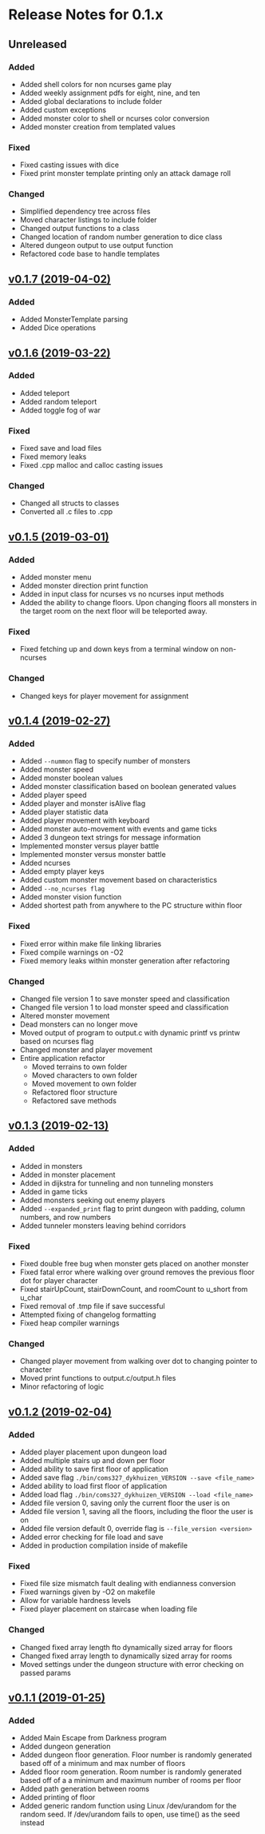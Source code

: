 # Release Notes for 0.1.x

## Unreleased

### Added
- Added shell colors for non ncurses game play
- Added weekly assignment pdfs for eight, nine, and ten
- Added global declarations to include folder
- Added custom exceptions
- Added monster color to shell or ncurses color conversion
- Added monster creation from templated values
### Fixed
- Fixed casting issues with dice
- Fixed print monster template printing only an attack damage roll
### Changed
- Simplified dependency tree across files
- Moved character listings to include folder
- Changed output functions to a class
- Changed location of random number generation to dice class
- Altered dungeon output to use output function
- Refactored code base to handle templates

## [v0.1.7 (2019-04-02)](https://github.com/gofish543/CprE327/releases/tag/v0.1.7)

### Added
- Added MonsterTemplate parsing
- Added Dice operations

## [v0.1.6 (2019-03-22)](https://github.com/gofish543/CprE327/releases/tag/v0.1.6)

### Added
- Added teleport
- Added random teleport
- Added toggle fog of war

### Fixed
- Fixed save and load files
- Fixed memory leaks
- Fixed .cpp malloc and calloc casting issues

### Changed
- Changed all structs to classes
- Converted all .c files to .cpp

## [v0.1.5 (2019-03-01)](https://github.com/gofish543/CprE327/releases/tag/v0.1.5)

### Added
- Added monster menu
- Added monster direction print function
- Added in input class for ncurses vs no ncurses input methods
- Added the ability to change floors. Upon changing floors all monsters in the target room on the next floor will be teleported away.
### Fixed
- Fixed fetching up and down keys from a terminal window on non-ncurses
### Changed
- Changed keys for player movement for assignment

## [v0.1.4 (2019-02-27)](https://github.com/gofish543/CprE327/releases/tag/v0.1.4)

### Added
- Added `--nummon` flag to specify number of monsters
- Added monster speed
- Added monster boolean values
- Added monster classification based on boolean generated values
- Added player speed
- Added player and monster isAlive flag
- Added player statistic data
- Added player movement with keyboard
- Added monster auto-movement with events and game ticks
- Added 3 dungeon text strings for message information
- Implemented monster versus player battle
- Implemented monster versus monster battle
- Added ncurses
- Added empty player keys
- Added custom monster movement based on characteristics
- Added `--no_ncurses flag`
- Added monster vision function
- Added shortest path from anywhere to the PC structure within floor
### Fixed
- Fixed error within make file linking libraries
- Fixed compile warnings on -O2
- Fixed memory leaks within monster generation after refactoring
### Changed
- Changed file version 1 to save monster speed and classification
- Changed file version 1 to load monster speed and classification
- Altered monster movement
- Dead monsters can no longer move
- Moved output of program to output.c with dynamic printf vs printw based on ncurses flag
- Changed monster and player movement
- Entire application refactor
    * Moved terrains to own folder
    * Moved characters to own folder
    * Moved movement to own folder
    * Refactored floor structure
    * Refactored save methods

## [v0.1.3 (2019-02-13)](https://github.com/gofish543/CprE327/releases/tag/v0.1.3)

### Added
- Added in monsters
- Added in monster placement
- Added in dijkstra for tunneling and non tunneling monsters
- Added in game ticks
- Added monsters seeking out enemy players
- Added `--expanded_print` flag to print dungeon with padding, column numbers, and row numbers
- Added tunneler monsters leaving behind corridors
### Fixed
- Fixed double free bug when monster gets placed on another monster
- Fixed fatal error where walking over ground removes the previous floor dot for player character
- Fixed stairUpCount, stairDownCount, and roomCount to u_short from u_char
- Fixed removal of .tmp file if save successful
- Attempted fixing of changelog formatting
- Fixed heap compiler warnings
### Changed
- Changed player movement from walking over dot to changing pointer to character
- Moved print functions to output.c/output.h files
- Minor refactoring of logic

## [v0.1.2 (2019-02-04)](https://github.com/gofish543/CprE327/releases/tag/v0.1.2)

### Added
- Added player placement upon dungeon load
- Added multiple stairs up and down per floor
- Added ability to save first floor of application
- Added save flag `./bin/coms327_dykhuizen_VERSION --save <file_name>`
- Added ability to load first floor of application
- Added load flag `./bin/coms327_dykhuizen_VERSION --load <file_name>`
- Added file version 0, saving only the current floor the user is on
- Added file version 1, saving all the floors, including the floor the user is on
- Added file version default 0, override flag is `--file_version <version>`
- Added error checking for file load and save
- Added in production compilation inside of makefile
### Fixed
- Fixed file size mismatch fault dealing with endianness conversion
- Fixed warnings given by -O2 on makefile
- Allow for variable hardness levels
- Fixed player placement on staircase when loading file
### Changed
- Changed fixed array length fto dynamically sized array for floors
- Changed fixed array length to dynamically sized array for rooms
- Moved settings under the dungeon structure with error checking on passed params

## [v0.1.1 (2019-01-25)](https://github.com/gofish543/CprE327/releases/tag/v0.1.1)

### Added
- Added Main Escape from Darkness program
- Added dungeon generation
- Added dungeon floor generation. Floor number is randomly generated based off of a minimum and max number of floors
- Added floor room generation. Room number is randomly generated based off of a a minimum and maximum number of rooms per floor
- Added path generation between rooms
- Added printing of floor
- Added generic random function using Linux /dev/urandom for the random seed. If /dev/urandom fails to open, use time() as the seed instead